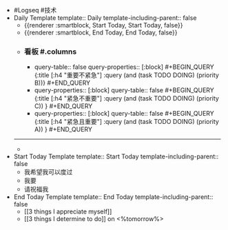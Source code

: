 - #Logseq #技术
- Daily Template
  template:: Daily
  template-including-parent:: false
	- {{renderer :smartblock, Start Today, Start Today, false}}
	- {{renderer :smartblock, End Today, End Today, false}}
	- ### 看板 #.columns
		- query-table:: false
		  query-properties:: [:block]
		  #+BEGIN_QUERY
		  {:title [:h4 "重要不紧急"]
		  :query  (and (task TODO DOING) (priority B))}
		  #+END_QUERY
		- query-properties:: [:block]
		  query-table:: false
		  #+BEGIN_QUERY
		  {:title [:h4 "紧急不重要"]
		  :query  (and (task TODO DOING) (priority C)) }
		  #+END_QUERY
		- query-properties:: [:block]
		  query-table:: false
		  #+BEGIN_QUERY
		  {:title [:h4 "紧急且重要"]
		  :query  (and (task TODO DOING) (priority A)) }
		  #+END_QUERY
	- ---
	-
- Start Today Template
  template:: Start Today
  template-including-parent:: false
	- 我希望我可以度过
	- 我要
	- 请祝福我
- End Today Template
  template:: End Today
  template-including-parent:: false
	- [[3 things I appreciate myself]]
	- [[3 things I determine to do]] on <%tomorrow%>